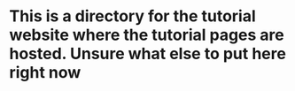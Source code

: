 # This is a directory for the tutorial website where the tutorial pages are hosted. Unsure what else to put here right now
